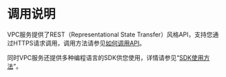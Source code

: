 # 调用说明<a name="zh-cn_topic_0173364202"></a>

VPC服务提供了REST（Representational State Transfer）风格API，支持您通过HTTPS请求调用，调用方法请参见[如何调用API](如何调用API.md)。

同时VPC服务还提供多种编程语言的SDK供您使用，详情请参见“[SDK使用方法](https://developer.huaweicloud.com/sdk?VPC)”。

